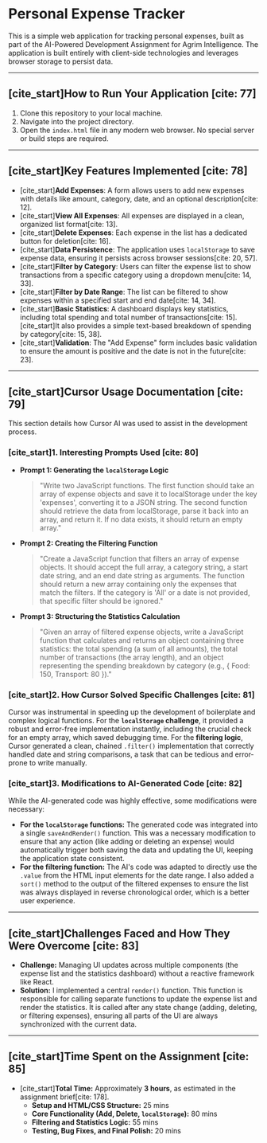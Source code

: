 # Personal Expense Tracker

This is a simple web application for tracking personal expenses, built as part of the AI-Powered Development Assignment for Agrim Intelligence. The application is built entirely with client-side technologies and leverages browser storage to persist data.

---

## [cite_start]How to Run Your Application [cite: 77]

1.  Clone this repository to your local machine.
2.  Navigate into the project directory.
3.  Open the `index.html` file in any modern web browser. No special server or build steps are required.

---

## [cite_start]Key Features Implemented [cite: 78]

* [cite_start]**Add Expenses**: A form allows users to add new expenses with details like amount, category, date, and an optional description[cite: 12].
* [cite_start]**View All Expenses**: All expenses are displayed in a clean, organized list format[cite: 13].
* [cite_start]**Delete Expenses**: Each expense in the list has a dedicated button for deletion[cite: 16].
* [cite_start]**Data Persistence**: The application uses `localStorage` to save expense data, ensuring it persists across browser sessions[cite: 20, 57].
* [cite_start]**Filter by Category**: Users can filter the expense list to show transactions from a specific category using a dropdown menu[cite: 14, 33].
* [cite_start]**Filter by Date Range**: The list can be filtered to show expenses within a specified start and end date[cite: 14, 34].
* [cite_start]**Basic Statistics**: A dashboard displays key statistics, including total spending and total number of transactions[cite: 15]. [cite_start]It also provides a simple text-based breakdown of spending by category[cite: 15, 38].
* [cite_start]**Validation**: The "Add Expense" form includes basic validation to ensure the amount is positive and the date is not in the future[cite: 23].

---

## [cite_start]Cursor Usage Documentation [cite: 79]

This section details how Cursor AI was used to assist in the development process.

### [cite_start]1. Interesting Prompts Used [cite: 80]

* **Prompt 1: Generating the `localStorage` Logic**
    > "Write two JavaScript functions. The first function should take an array of expense objects and save it to localStorage under the key 'expenses', converting it to a JSON string. The second function should retrieve the data from localStorage, parse it back into an array, and return it. If no data exists, it should return an empty array."

* **Prompt 2: Creating the Filtering Function**
    > "Create a JavaScript function that filters an array of expense objects. It should accept the full array, a category string, a start date string, and an end date string as arguments. The function should return a new array containing only the expenses that match the filters. If the category is 'All' or a date is not provided, that specific filter should be ignored."

* **Prompt 3: Structuring the Statistics Calculation**
    > "Given an array of filtered expense objects, write a JavaScript function that calculates and returns an object containing three statistics: the total spending (a sum of all amounts), the total number of transactions (the array length), and an object representing the spending breakdown by category (e.g., { Food: 150, Transport: 80 })."

### [cite_start]2. How Cursor Solved Specific Challenges [cite: 81]

Cursor was instrumental in speeding up the development of boilerplate and complex logical functions. For the **`localStorage` challenge**, it provided a robust and error-free implementation instantly, including the crucial check for an empty array, which saved debugging time. For the **filtering logic**, Cursor generated a clean, chained `.filter()` implementation that correctly handled date and string comparisons, a task that can be tedious and error-prone to write manually.

### [cite_start]3. Modifications to AI-Generated Code [cite: 82]

While the AI-generated code was highly effective, some modifications were necessary:
* **For the `localStorage` functions:** The generated code was integrated into a single `saveAndRender()` function. This was a necessary modification to ensure that any action (like adding or deleting an expense) would automatically trigger both saving the data and updating the UI, keeping the application state consistent.
* **For the filtering function:** The AI's code was adapted to directly use the `.value` from the HTML input elements for the date range. I also added a `sort()` method to the output of the filtered expenses to ensure the list was always displayed in reverse chronological order, which is a better user experience.

---

## [cite_start]Challenges Faced and How They Were Overcome [cite: 83]

* **Challenge:** Managing UI updates across multiple components (the expense list and the statistics dashboard) without a reactive framework like React.
* **Solution:** I implemented a central `render()` function. This function is responsible for calling separate functions to update the expense list and render the statistics. It is called after any state change (adding, deleting, or filtering expenses), ensuring all parts of the UI are always synchronized with the current data.

---

## [cite_start]Time Spent on the Assignment [cite: 85]

* [cite_start]**Total Time:** Approximately **3 hours**, as estimated in the assignment brief[cite: 178].
    * **Setup and HTML/CSS Structure:** 25 mins
    * **Core Functionality (Add, Delete, `localStorage`):** 80 mins
    * **Filtering and Statistics Logic:** 55 mins
    * **Testing, Bug Fixes, and Final Polish:** 20 mins

